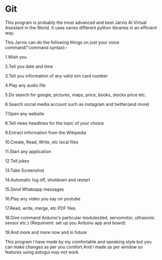 # Git
This program is probably the most advanced and best Jarvis AI Virtual Assistant in the World. It uses varies different python libraries in an efficient way.

This Jarvis can do the following things on just your voice command("command syntax):-

1.Wish you

2.Tell you date and time

3.Tell you information of any valid sim card number

4.Play any audio file

5.Do search for google, pictures, maps, price, books, stocks price etc.

6.Search social media account such as instagram and twitter(and more)

7.Open any website

8.Tell news headlines for the topic of your choice

9.Extract information from the Wikipedia 

10.Create, Read, Write, etc local files

11.Start any application 

12.Tell jokes

13.Take Screenshot

14.Automatic log off, shutdown and restart

15.Send Whatsapp messages 

16.Play any video you say on youtube

17.Read, write, merge, etc PDF files

18.Give command Arduino's particular modules(led, servomotor, ultrasonic sensor etc.)  (Requiment: set up you Arduino app and board)

19.And more and more now and in future

This program I have made by my comfortable and speaking style but you can make changes as per you comfort.And I made as per window so features using autogui may not work.



